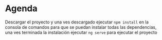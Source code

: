 # Agenda

Descargar el proyecto y una ves descargado ejecutar `npm install` en la consola de comandos para que se puedan instalar todas las dependencias, una ves terminada la instalación ejecutar `ng serve` para ejecutar el proyecto

